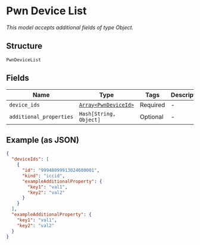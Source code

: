 
# Pwn Device List

*This model accepts additional fields of type Object.*

## Structure

`PwnDeviceList`

## Fields

| Name | Type | Tags | Description |
|  --- | --- | --- | --- |
| `device_ids` | [`Array<PwnDeviceId>`](../../doc/models/pwn-device-id.md) | Required | - |
| `additional_properties` | `Hash[String, Object]` | Optional | - |

## Example (as JSON)

```json
{
  "deviceIds": [
    {
      "id": "99948099913024600001",
      "kind": "iccid",
      "exampleAdditionalProperty": {
        "key1": "val1",
        "key2": "val2"
      }
    }
  ],
  "exampleAdditionalProperty": {
    "key1": "val1",
    "key2": "val2"
  }
}
```


